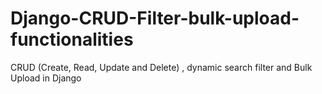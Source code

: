 # Django-CRUD-Filter-bulk-upload-functionalities
CRUD (Create, Read, Update and Delete) , dynamic search filter and Bulk Upload in Django
